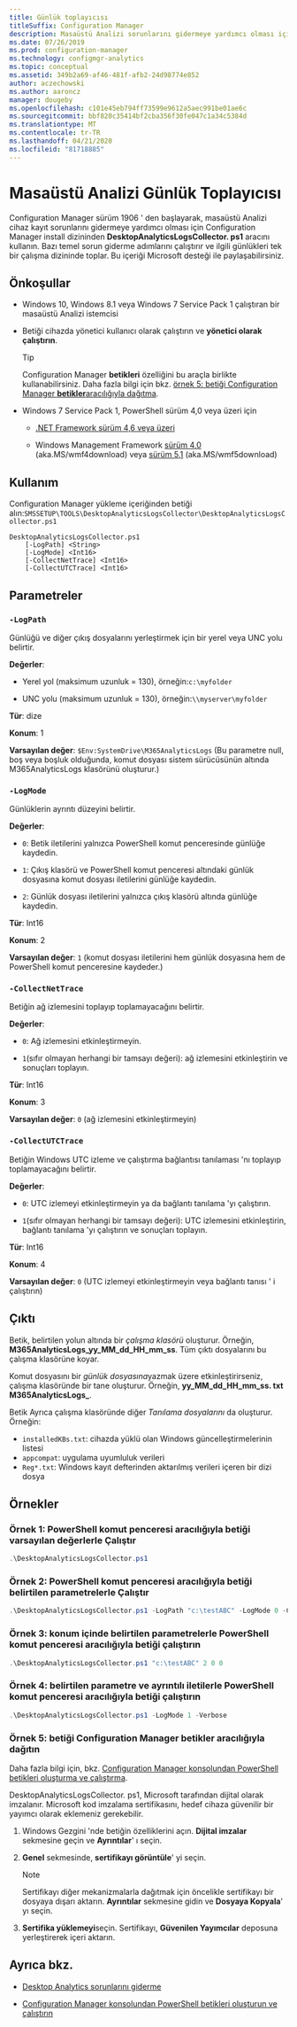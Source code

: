 ```yaml
---
title: Günlük toplayıcısı
titleSuffix: Configuration Manager
description: Masaüstü Analizi sorunlarını gidermeye yardımcı olması için Günlükler toplayıcı aracını kullanma
ms.date: 07/26/2019
ms.prod: configuration-manager
ms.technology: configmgr-analytics
ms.topic: conceptual
ms.assetid: 349b2a69-af46-481f-afb2-24d98774e852
author: aczechowski
ms.author: aaroncz
manager: dougeby
ms.openlocfilehash: c101e45eb794ff73599e9612a5aec991be01ae6c
ms.sourcegitcommit: bbf820c35414bf2cba356f30fe047c1a34c5384d
ms.translationtype: MT
ms.contentlocale: tr-TR
ms.lasthandoff: 04/21/2020
ms.locfileid: "81718885"
---
```

# <a name="desktop-analytics-log-collector"></a>Masaüstü Analizi Günlük Toplayıcısı

Configuration Manager sürüm 1906 ' den başlayarak, masaüstü Analizi cihaz kayıt sorunlarını gidermeye yardımcı olması için Configuration Manager install dizininden **DesktopAnalyticsLogsCollector. ps1** aracını kullanın. Bazı temel sorun giderme adımlarını çalıştırır ve ilgili günlükleri tek bir çalışma dizininde toplar. Bu içeriği Microsoft desteği ile paylaşabilirsiniz.


## <a name="prerequisites"></a>Önkoşullar

- Windows 10, Windows 8.1 veya Windows 7 Service Pack 1 çalıştıran bir masaüstü Analizi istemcisi

- Betiği cihazda yönetici kullanıcı olarak çalıştırın ve **yönetici olarak çalıştırın**.

    > [!Tip]
    > Configuration Manager **betikleri** özelliğini bu araçla birlikte kullanabilirsiniz. Daha fazla bilgi için bkz. [örnek 5: betiği Configuration Manager **betikler**aracılığıyla dağıtma](#bkmk_ex5).

- Windows 7 Service Pack 1, PowerShell sürüm 4,0 veya üzeri için
    - [.NET Framework sürüm 4,6 veya üzeri](https://dotnet.microsoft.com/download/dotnet-framework)

    - Windows Management Framework [sürüm 4,0](https://support.microsoft.com/help/2819745) (aka.MS/wmf4download) veya [sürüm 5,1](https://www.microsoft.com/download/details.aspx?id=54616) (aka.MS/wmf5download)

## <a name="usage"></a>Kullanım

Configuration Manager yükleme içeriğinden betiği alın:`SMSSETUP\TOOLS\DesktopAnalyticsLogsCollector\DesktopAnalyticsLogsCollector.ps1`

``` Syntax
DesktopAnalyticsLogsCollector.ps1
    [-LogPath] <String>
    [-LogMode] <Int16>
    [-CollectNetTrace] <Int16>
    [-CollectUTCTrace] <Int16>
```

## <a name="parameters"></a>Parametreler

### `-LogPath`

Günlüğü ve diğer çıkış dosyalarını yerleştirmek için bir yerel veya UNC yolu belirtir.

**Değerler**:

- Yerel yol (maksimum uzunluk = 130), örneğin:`c:\myfolder`

- UNC yolu (maksimum uzunluk = 130), örneğin:`\\myserver\myfolder`

**Tür**: dize

**Konum**: 1

**Varsayılan değer**: `$Env:SystemDrive\M365AnalyticsLogs` (Bu parametre null, boş veya boşluk olduğunda, komut dosyası sistem sürücüsünün altında M365AnalyticsLogs klasörünü oluşturur.)

### `-LogMode`

Günlüklerin ayrıntı düzeyini belirtir.

**Değerler**:

- `0`: Betik iletilerini yalnızca PowerShell komut penceresinde günlüğe kaydedin.

- `1`: Çıkış klasörü ve PowerShell komut penceresi altındaki günlük dosyasına komut dosyası iletilerini günlüğe kaydedin.

- `2`: Günlük dosyası iletilerini yalnızca çıkış klasörü altında günlüğe kaydedin.

**Tür**: Int16

**Konum**: 2

**Varsayılan değer**: `1` (komut dosyası iletilerini hem günlük dosyasına hem de PowerShell komut penceresine kaydeder.)

### `-CollectNetTrace`

Betiğin ağ izlemesini toplayıp toplamayacağını belirtir.

**Değerler**:

- `0`: Ağ izlemesini etkinleştirmeyin.

- `1`(sıfır olmayan herhangi bir tamsayı değeri): ağ izlemesini etkinleştirin ve sonuçları toplayın.

**Tür**: Int16

**Konum**: 3

**Varsayılan değer**: `0` (ağ izlemesini etkinleştirmeyin)

### `-CollectUTCTrace`

Betiğin Windows UTC izleme ve çalıştırma bağlantısı tanılaması 'nı toplayıp toplamayacağını belirtir.

**Değerler**:

- `0`: UTC izlemeyi etkinleştirmeyin ya da bağlantı tanılama 'yı çalıştırın.

- `1`(sıfır olmayan herhangi bir tamsayı değeri): UTC izlemesini etkinleştirin, bağlantı tanılama 'yı çalıştırın ve sonuçları toplayın.

**Tür**: Int16

**Konum**: 4

**Varsayılan değer**: `0` (UTC izlemeyi etkinleştirmeyin veya bağlantı tanısı ' i çalıştırın)


## <a name="output"></a>Çıktı

Betik, belirtilen yolun altında bir *çalışma klasörü* oluşturur. Örneğin, **M365AnalyticsLogs_yy_MM_dd_HH_mm_ss**. Tüm çıktı dosyalarını bu çalışma klasörüne koyar.

Komut dosyasını bir *günlük dosyasına*yazmak üzere etkinleştirirseniz, çalışma klasöründe bir tane oluşturur. Örneğin, **yy_MM_dd_HH_mm_ss. txt M365AnalyticsLogs_**.

Betik Ayrıca çalışma klasöründe diğer *Tanılama dosyalarını* da oluşturur. Örneğin:

- `installedKBs.txt`: cihazda yüklü olan Windows güncelleştirmelerinin listesi
- `appcompat`: uygulama uyumluluk verileri
- `Reg*.txt`: Windows kayıt defterinden aktarılmış verileri içeren bir dizi dosya


## <a name="examples"></a>Örnekler

### <a name="example-1-run-script-via-powershell-command-window-with-default-values"></a><a name="bkmk_ex1"></a>Örnek 1: PowerShell komut penceresi aracılığıyla betiği varsayılan değerlerle Çalıştır

```PowerShell
.\DesktopAnalyticsLogsCollector.ps1
```

### <a name="example-2-run-script-via-powershell-command-window-with-specified-parameters"></a><a name="bkmk_ex2"></a>Örnek 2: PowerShell komut penceresi aracılığıyla betiği belirtilen parametrelerle Çalıştır

```PowerShell
.\DesktopAnalyticsLogsCollector.ps1 -LogPath "c:\testABC" -LogMode 0 -CollectNetTrace 0 -CollectUTCTrace 0
```

### <a name="example-3-run-script-via-powershell-command-window-with-specified-parameters-in-position"></a><a name="bkmk_ex3"></a>Örnek 3: konum içinde belirtilen parametrelerle PowerShell komut penceresi aracılığıyla betiği çalıştırın

```PowerShell
.\DesktopAnalyticsLogsCollector.ps1 "c:\testABC" 2 0 0
```

### <a name="example-4-run-script-via-powershell-command-window-with-specified-parameter-and-verbose-messages"></a><a name="bkmk_ex4"></a>Örnek 4: belirtilen parametre ve ayrıntılı iletilerle PowerShell komut penceresi aracılığıyla betiği çalıştırın

```PowerShell
.\DesktopAnalyticsLogsCollector.ps1 -LogMode 1 -Verbose
```

### <a name="example-5-deploy-script-via-configuration-manager-scripts"></a><a name="bkmk_ex5"></a>Örnek 5: betiği Configuration Manager **betikler** aracılığıyla dağıtın

Daha fazla bilgi için, bkz. [Configuration Manager konsolundan PowerShell betikleri oluşturma ve çalıştırma](../apps/deploy-use/create-deploy-scripts.md).

DesktopAnalyticsLogsCollector. ps1, Microsoft tarafından dijital olarak imzalanır. Microsoft kod imzalama sertifikasını, hedef cihaza güvenilir bir yayımcı olarak eklemeniz gerekebilir.

1. Windows Gezgini 'nde betiğin özelliklerini açın. **Dijital imzalar** sekmesine geçin ve **Ayrıntılar**' ı seçin.

2. **Genel** sekmesinde, **sertifikayı görüntüle**' yi seçin.

    > [!Note]
    > Sertifikayı diğer mekanizmalarla dağıtmak için öncelikle sertifikayı bir dosyaya dışarı aktarın. **Ayrıntılar** sekmesine gidin ve **Dosyaya Kopyala**' yı seçin.

3. **Sertifika yüklemeyi**seçin. Sertifikayı, **Güvenilen Yayımcılar** deposuna yerleştirerek içeri aktarın.


## <a name="see-also"></a>Ayrıca bkz.

- [Desktop Analytics sorunlarını giderme](troubleshooting.md)

- [Configuration Manager konsolundan PowerShell betikleri oluşturun ve çalıştırın](../apps/deploy-use/create-deploy-scripts.md)
